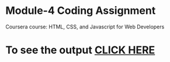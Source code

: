 # Module-4 Coding Assignment

Coursera course: HTML, CSS, and Javascript for Web Developers

# To see the output [CLICK HERE](https://vsbrall143.github.io/coursera/assignment4)
